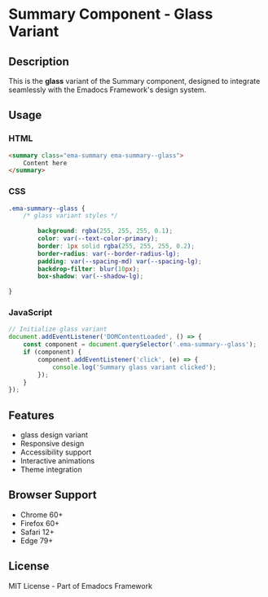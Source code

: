 # Summary Component - Glass Variant

## Description
This is the **glass** variant of the Summary component, designed to integrate seamlessly with the Emadocs Framework's design system.

## Usage

### HTML
```html
<summary class="ema-summary ema-summary--glass">
    Content here
</summary>
```

### CSS
```css
.ema-summary--glass {
    /* glass variant styles */
    
        background: rgba(255, 255, 255, 0.1);
        color: var(--text-color-primary);
        border: 1px solid rgba(255, 255, 255, 0.2);
        border-radius: var(--border-radius-lg);
        padding: var(--spacing-md) var(--spacing-lg);
        backdrop-filter: blur(10px);
        box-shadow: var(--shadow-lg);
    
}
```

### JavaScript
```javascript
// Initialize glass variant
document.addEventListener('DOMContentLoaded', () => {
    const component = document.querySelector('.ema-summary--glass');
    if (component) {
        component.addEventListener('click', (e) => {
            console.log('Summary glass variant clicked');
        });
    }
});
```

## Features
- glass design variant
- Responsive design
- Accessibility support
- Interactive animations
- Theme integration

## Browser Support
- Chrome 60+
- Firefox 60+
- Safari 12+
- Edge 79+

## License
MIT License - Part of Emadocs Framework
